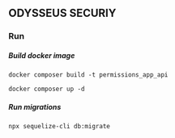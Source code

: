 ## ODYSSEUS SECURIY
### Run
##### Build docker image
```
docker composer build -t permissions_app_api
```
```
docker composer up -d
 ```

##### Run migrations
```
npx sequelize-cli db:migrate
```
